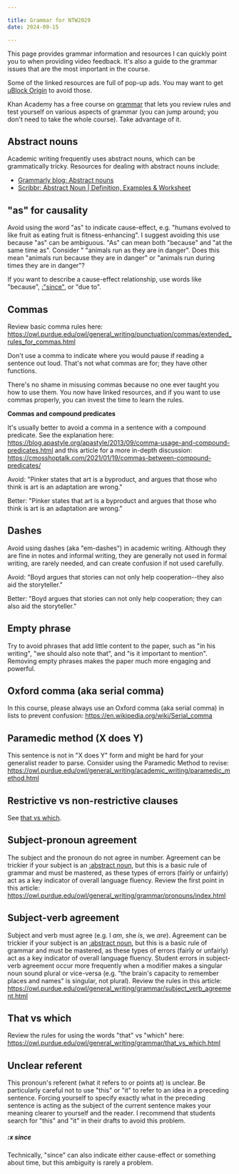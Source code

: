 ```yaml
---

title: Grammar for NTW2029
date: 2024-09-15

---
```


This page provides grammar information and resources I can quickly point you to when providing video feedback. It's also a guide to the grammar issues that are the most important in the course.

Some of the linked resources are full of pop-up ads. You may want to get [uBlock Origin](https://ublockorigin.com/) to avoid those.

Khan Academy has a free course on [grammar](https://www.khanacademy.org/humanities/grammar) that lets you review rules and test yourself on various aspects of grammar (you can jump around; you don't need to take the whole course). Take advantage of it.

## Abstract nouns

Academic writing frequently uses abstract nouns, which can be grammatically tricky. Resources for dealing with abstract nouns include:

- [Grammarly blog: Abstract nouns](https://www.grammarly.com/blog/abstract-nouns/)
- [Scribbr: Abstract Noun | Definition, Examples & Worksheet](https://www.scribbr.com/nouns-and-pronouns/abstract-noun/)

## "as" for causality

Avoid using the word "as" to indicate cause-effect, e.g. "humans evolved to like fruit as eating fruit is fitness-enhancing". I suggest avoiding this use because "as" can be ambiguous. "As" can mean both "because" and "at the same time as". Consider " "animals run as they are in danger". Does this mean "animals run because they are in danger" or "animals run during times they are in danger"?

If you want to describe a cause-effect relationship, use words like "because", [:"since"](#x-since), or "due to".

## Commas

Review basic comma rules here: https://owl.purdue.edu/owl/general_writing/punctuation/commas/extended_rules_for_commas.html

Don't use a comma to indicate where you would pause if reading a sentence out loud. That's not what commas are for; they have other functions.

There's no shame in misusing commas because no one ever taught you how to use them. You now have linked resources, and if you want to use commas properly, you can invest the time to learn the rules.

**Commas and compound predicates**

It's usually better to avoid a comma in a sentence with a compound predicate. See the explanation here: https://blog.apastyle.org/apastyle/2013/09/comma-usage-and-compound-predicates.html and this article for a more in-depth discussion: https://cmosshoptalk.com/2021/01/19/commas-between-compound-predicates/

Avoid: "Pinker states that art is a byproduct, and argues that those who think is art is an adaptation are wrong."

Better: "Pinker states that art is a byproduct and argues that those who think is art is an adaptation are wrong."

## Dashes

Avoid using dashes (aka "em-dashes") in academic writing. Although they are fine in notes and informal writing, they are generally not used in formal writing, are rarely needed, and can create confusion if not used carefully.

Avoid: "Boyd argues that stories can not only help cooperation--they also aid the storyteller."

Better: "Boyd argues that stories can not only help cooperation; they can also aid the storyteller."

## Empty phrase

Try to avoid phrases that add little content to the paper,  such as "in his writing", "we should also note that", and "is it important to mention". Removing empty phrases makes the paper much more engaging and powerful.

## Oxford comma (aka serial comma)

In this course, please always use an Oxford comma (aka serial comma) in lists to prevent confusion: https://en.wikipedia.org/wiki/Serial_comma

## Paramedic method (X does Y)

This sentence is not in "X does Y" form and might be hard for your generalist reader to parse. Consider using the Paramedic Method to revise: https://owl.purdue.edu/owl/general_writing/academic_writing/paramedic_method.html

## Restrictive vs non-restrictive clauses

See [that vs which](#that-vs-which).

## Subject-pronoun agreement

The subject and the pronoun do not agree in number. Agreement can be trickier if your subject is an [:abstract noun](#abstract-nouns), but this is a basic rule of grammar and must be mastered, as these types of errors (fairly or unfairly) act as a key indicator of overall language fluency. Review the first point in this article: https://owl.purdue.edu/owl/general_writing/grammar/pronouns/index.html

## Subject-verb agreement

Subject and verb must agree (e.g. I _am_, she _is_, we _are_). Agreement can be trickier if your subject is an [:abstract noun](#abstract-nouns), but this is a basic rule of grammar and must be mastered, as these types of errors (fairly or unfairly) act as a key indicator of overall language fluency. Student errors in subject-verb agreement occur more frequently when a modifier makes a singular noun sound plural or vice-versa (e.g. "the brain's capacity to remember places and names" is singular, not plural). Review the rules in this article:  https://owl.purdue.edu/owl/general_writing/grammar/subject_verb_agreement.html

## That vs which

Review the rules for using the words "that" vs "which" here: https://owl.purdue.edu/owl/general_writing/grammar/that_vs_which.html

## Unclear referent

This pronoun's referent (what it refers to or points at) is unclear. Be particularly careful not to use "this" or "it" to refer to an idea in a preceding sentence. Forcing yourself to specify exactly what in the preceding sentence is acting as the subject of the current sentence makes your meaning clearer to yourself and the reader. I recommend that students search for "this" and "it" in their drafts to avoid this problem.

##### :x since

Technically, "since" can also indicate either cause-effect or something about time, but this ambiguity is rarely a problem.
